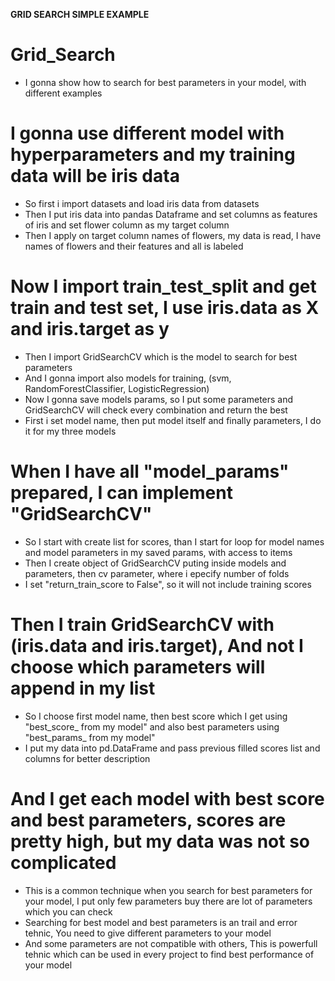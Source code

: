 **GRID SEARCH SIMPLE EXAMPLE**
# Grid_Search
* I gonna show how to search for best parameters in your model, with different examples

# I gonna use different model with hyperparameters and my training data will be iris data
* So first i import datasets and load iris data from datasets
* Then I put iris data into pandas Dataframe and set columns as features of iris and set flower column as my target column
* Then I apply on target column names of flowers, my data is read, I have names of flowers and their features and all is labeled

# Now I import train_test_split and get train and test set, I use iris.data as X and iris.target as y
* Then I import GridSearchCV which is the model to search for best parameters
* And I gonna import also models for training, (svm, RandomForestClassifier, LogisticRegression)
* Now I gonna save models params, so I put some parameters and GridSearchCV will check every combination and return the best
* First i set model name, then put model itself and finally parameters, I do it for my three models

# When I have all "model_params" prepared, I can implement "GridSearchCV" 
* So I start with create list for scores, than I start for loop for model names and model parameters in my saved params, with access to items
* Then I create object of GridSearchCV puting inside models and parameters, then cv parameter, where i epecify number of folds
* I set "return_train_score to False", so it will not include training scores

# Then I train GridSearchCV with (iris.data and iris.target), And not I choose which parameters will append in my list 
* So I choose first model name, then best score which I get using "best_score_ from my model" and also best parameters using "best_params_ from my model"
* I put my data into pd.DataFrame and pass previous filled scores list and columns for better description

# And I get each model with best score and best parameters, scores are pretty high, but my data was not so complicated
* This is a common technique when you search for best parameters for your model, I put only few parameters buy there are lot of parameters which you can check
* Searching for best model and best parameters is an trail and error tehnic, You need to give different parameters to your model
* And some parameters are not compatible with others, This is powerfull tehnic which can be used in every project to find best performance of your model
